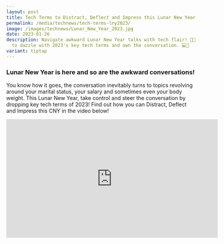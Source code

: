 ```yaml
---
layout: post
title: Tech Terms to Distract, Deflect and Impress this Lunar New Year!
permalink: /media/technews/tech-terms-lny2023/
image: /images/technews/Lunar_New_Year_2023.jpg
date: 2023-01-26
description: Navigate awkward Lunar New Year talks with tech flair! 🚀🧧 Learn
  to dazzle with 2023's key tech terms and own the conversation. 💻🐉
variant: tiptap
---
```

<h3>Lunar New Year is here and so are the awkward conversations!</h3>
<p>You know how it goes, the conversation inevitably turns to topics revolving
around your marital status, your salary and sometimes even your body weight.
This Lunar New Year, take control and steer the conversation by dropping
key tech terms of 2023! Find out how you can Distract, Deflect and Impress
this CNY in the video below!</p>
<div class="iframe-wrapper">
<iframe height="315" width="560" allowfullscreen="true" frameborder="0" src="https://www.youtube.com/embed/a6C5BnVdAiw"></iframe>
</div>
<p></p>